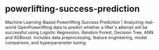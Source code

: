 # powerlifting-success-prediction
Machine Learning-Based Powerlifting Success Prediction | Analyzing real-world OpenPowerlifting data to predict whether a lifter's attempt will be successful using Logistic Regression, Random Forest, Decision Tree, ANN and XGBoost. Includes data preprocessing, feature engineering, model comparison, and hyperparameter tuning.
